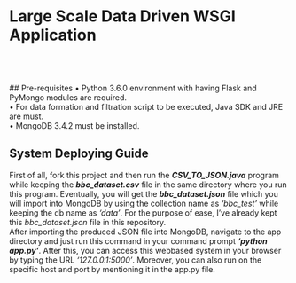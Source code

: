 # Large Scale Data Driven WSGI Application
<br />
<br />
<br />
## Pre-requisites
• Python 3.6.0 environment with having Flask and PyMongo modules are required.<br />
• For data formation and filtration script to be executed, Java SDK and JRE are must.<br />
• MongoDB 3.4.2 must be installed.

## System Deploying Guide
First of all, fork this project and then run the **_CSV_TO_JSON.java_** program while keeping the **_bbc_dataset.csv_** file in the same directory where you run this program. Eventually, you will get the **_bbc_dataset.json_** file which you will import into MongoDB by using the collection name as _‘bbc_test’_ while keeping the db name as _‘data’_. For the purpose of ease, I’ve already kept this _bbc_dataset.json_ file in this repository. <br />
After importing the produced JSON file into MongoDB, navigate to the app directory and just run this command in your command prompt **_‘python app.py’_**. After this, you can access this webbased system in your browser by typing the URL _‘127.0.0.1:5000’_. Moreover, you can also run on the specific host and port by mentioning it in the app.py file.



